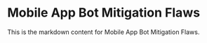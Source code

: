 # Mobile App Bot Mitigation Flaws

This is the markdown content for Mobile App Bot Mitigation Flaws.
